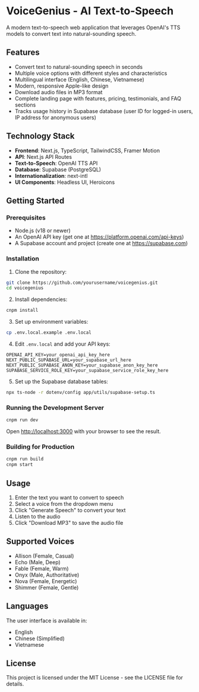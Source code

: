 # VoiceGenius - AI Text-to-Speech

A modern text-to-speech web application that leverages OpenAI's TTS models to convert text into natural-sounding speech.

## Features

- Convert text to natural-sounding speech in seconds
- Multiple voice options with different styles and characteristics
- Multilingual interface (English, Chinese, Vietnamese)
- Modern, responsive Apple-like design
- Download audio files in MP3 format
- Complete landing page with features, pricing, testimonials, and FAQ sections
- Tracks usage history in Supabase database (user ID for logged-in users, IP address for anonymous users)

## Technology Stack

- **Frontend**: Next.js, TypeScript, TailwindCSS, Framer Motion
- **API**: Next.js API Routes
- **Text-to-Speech**: OpenAI TTS API
- **Database**: Supabase (PostgreSQL)
- **Internationalization**: next-intl
- **UI Components**: Headless UI, Heroicons

## Getting Started

### Prerequisites

- Node.js (v18 or newer)
- An OpenAI API key (get one at https://platform.openai.com/api-keys)
- A Supabase account and project (create one at https://supabase.com)

### Installation

1. Clone the repository:
```bash
git clone https://github.com/yourusername/voicegenius.git
cd voicegenius
```

2. Install dependencies:
```bash
cnpm install
```

3. Set up environment variables:
```bash
cp .env.local.example .env.local
```

4. Edit `.env.local` and add your API keys:
```
OPENAI_API_KEY=your_openai_api_key_here
NEXT_PUBLIC_SUPABASE_URL=your_supabase_url_here
NEXT_PUBLIC_SUPABASE_ANON_KEY=your_supabase_anon_key_here
SUPABASE_SERVICE_ROLE_KEY=your_supabase_service_role_key_here
```

5. Set up the Supabase database tables:
```bash
npx ts-node -r dotenv/config app/utils/supabase-setup.ts
```

### Running the Development Server

```bash
cnpm run dev
```

Open [http://localhost:3000](http://localhost:3000) with your browser to see the result.

### Building for Production

```bash
cnpm run build
cnpm start
```

## Usage

1. Enter the text you want to convert to speech
2. Select a voice from the dropdown menu
3. Click "Generate Speech" to convert your text
4. Listen to the audio
5. Click "Download MP3" to save the audio file

## Supported Voices

- Allison (Female, Casual)
- Echo (Male, Deep)
- Fable (Female, Warm)
- Onyx (Male, Authoritative)
- Nova (Female, Energetic)
- Shimmer (Female, Gentle)

## Languages

The user interface is available in:
- English
- Chinese (Simplified)
- Vietnamese

## License

This project is licensed under the MIT License - see the LICENSE file for details.
